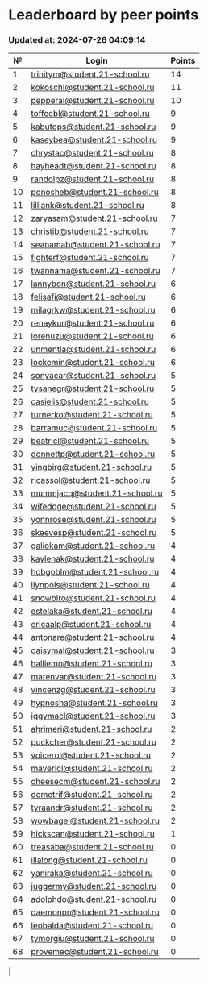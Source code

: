 # Leaderboard by peer points

### Updated at: 2024-07-26 04:09:14

| № | Login | Points |
|---|-------|--------|
|1|trinitym@student.21-school.ru|14|
|2|kokoschl@student.21-school.ru|11|
|3|pepperal@student.21-school.ru|10|
|4|toffeebl@student.21-school.ru|9|
|5|kabutops@student.21-school.ru|9|
|6|kaseybea@student.21-school.ru|9|
|7|chrystac@student.21-school.ru|8|
|8|hayheadt@student.21-school.ru|8|
|9|randolpz@student.21-school.ru|8|
|10|ponosheb@student.21-school.ru|8|
|11|lilliank@student.21-school.ru|8|
|12|zaryasam@student.21-school.ru|7|
|13|christib@student.21-school.ru|7|
|14|seanamab@student.21-school.ru|7|
|15|fighterf@student.21-school.ru|7|
|16|twannama@student.21-school.ru|7|
|17|lannybon@student.21-school.ru|6|
|18|felisafi@student.21-school.ru|6|
|19|milagrkw@student.21-school.ru|6|
|20|renaykur@student.21-school.ru|6|
|21|lorenuzu@student.21-school.ru|6|
|22|unmentia@student.21-school.ru|6|
|23|lockemin@student.21-school.ru|6|
|24|sonyacar@student.21-school.ru|5|
|25|tysanegr@student.21-school.ru|5|
|26|casielis@student.21-school.ru|5|
|27|turnerko@student.21-school.ru|5|
|28|barramuc@student.21-school.ru|5|
|29|beatricl@student.21-school.ru|5|
|30|donnettp@student.21-school.ru|5|
|31|yingbirg@student.21-school.ru|5|
|32|ricassol@student.21-school.ru|5|
|33|mummjacq@student.21-school.ru|5|
|34|wifedoge@student.21-school.ru|5|
|35|yonnrose@student.21-school.ru|5|
|36|skeevesp@student.21-school.ru|5|
|37|galiokam@student.21-school.ru|4|
|38|kaylenak@student.21-school.ru|4|
|39|hobgoblm@student.21-school.ru|4|
|40|ilynpois@student.21-school.ru|4|
|41|snowbiro@student.21-school.ru|4|
|42|estelaka@student.21-school.ru|4|
|43|ericaalp@student.21-school.ru|4|
|44|antonare@student.21-school.ru|4|
|45|daisymal@student.21-school.ru|3|
|46|halliemo@student.21-school.ru|3|
|47|marenvar@student.21-school.ru|3|
|48|vincenzg@student.21-school.ru|3|
|49|hypnosha@student.21-school.ru|3|
|50|iggymacl@student.21-school.ru|3|
|51|ahrimeri@student.21-school.ru|2|
|52|puckcher@student.21-school.ru|2|
|53|voicerol@student.21-school.ru|2|
|54|mavericl@student.21-school.ru|2|
|55|cheesecm@student.21-school.ru|2|
|56|demetrif@student.21-school.ru|2|
|57|tyraandr@student.21-school.ru|2|
|58|wowbagel@student.21-school.ru|2|
|59|hickscan@student.21-school.ru|1|
|60|treasaba@student.21-school.ru|0|
|61|illalong@student.21-school.ru|0|
|62|yaniraka@student.21-school.ru|0|
|63|juggermy@student.21-school.ru|0|
|64|adolphdo@student.21-school.ru|0|
|65|daemonpr@student.21-school.ru|0|
|66|leobalda@student.21-school.ru|0|
|67|tymorgiu@student.21-school.ru|0|
|68|provemec@student.21-school.ru|0|
|
